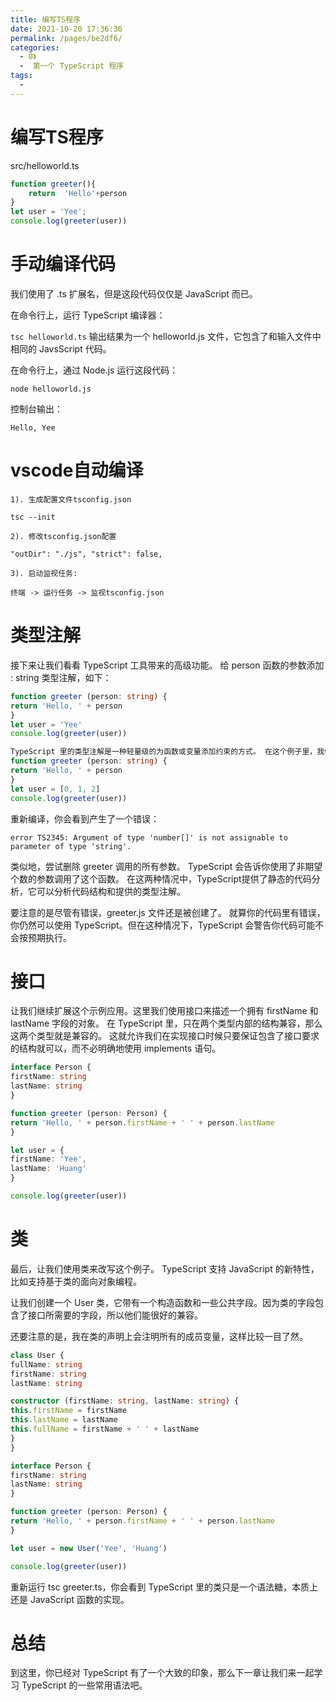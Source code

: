 ```yaml
---
title: 编写TS程序
date: 2021-10-20 17:36:36
permalink: /pages/be2df6/
categories:
  - 0》
  -  第一个 TypeScript 程序
tags:
  - 
---
```

# 编写TS程序

src/helloworld.ts

```typescript
function greeter(){
    return  'Hello'+person
}
let user = 'Yee';
console.log(greeter(user))
```

# 手动编译代码

我们使用了 .ts 扩展名，但是这段代码仅仅是 JavaScript 而已。

在命令行上，运行 TypeScript 编译器：

`
tsc helloworld.ts
`
输出结果为一个 helloworld.js 文件，它包含了和输入文件中相同的 JavsScript 代码。

在命令行上，通过 Node.js 运行这段代码：

`
node helloworld.js
`

控制台输出：

`
Hello, Yee
`

# vscode自动编译

`
1). 生成配置文件tsconfig.json
`

`
tsc --init
`

`
2). 修改tsconfig.json配置
`

`
"outDir": "./js",
"strict": false,  
`

`
3). 启动监视任务:
`

`
终端 -> 运行任务 -> 监视tsconfig.json
`

# 类型注解

接下来让我们看看 TypeScript 工具带来的高级功能。 给 person 函数的参数添加 : string 类型注解，如下：

```typescript
function greeter (person: string) {
return 'Hello, ' + person
}
let user = 'Yee'
console.log(greeter(user))

TypeScript 里的类型注解是一种轻量级的为函数或变量添加约束的方式。 在这个例子里，我们希望 greeter 函数接收一个字符串参数。 然后尝试把 greeter 的调用改成传入一个数组：
function greeter (person: string) {
return 'Hello, ' + person
}
let user = [0, 1, 2]
console.log(greeter(user))
```

重新编译，你会看到产生了一个错误：

`
error TS2345: Argument of type 'number[]' is not assignable to parameter of type 'string'.
`

类似地，尝试删除 greeter 调用的所有参数。 TypeScript 会告诉你使用了非期望个数的参数调用了这个函数。 在这两种情况中，TypeScript提供了静态的代码分析，它可以分析代码结构和提供的类型注解。

要注意的是尽管有错误，greeter.js 文件还是被创建了。 就算你的代码里有错误，你仍然可以使用 TypeScript。但在这种情况下，TypeScript 会警告你代码可能不会按预期执行。

# 接口

让我们继续扩展这个示例应用。这里我们使用接口来描述一个拥有 firstName 和 lastName 字段的对象。 在 TypeScript 里，只在两个类型内部的结构兼容，那么这两个类型就是兼容的。 这就允许我们在实现接口时候只要保证包含了接口要求的结构就可以，而不必明确地使用 implements 语句。

```typescript
interface Person {
firstName: string
lastName: string
}

function greeter (person: Person) {
return 'Hello, ' + person.firstName + ' ' + person.lastName
}

let user = {
firstName: 'Yee',
lastName: 'Huang'
}

console.log(greeter(user))
```

# 类

最后，让我们使用类来改写这个例子。 TypeScript 支持 JavaScript 的新特性，比如支持基于类的面向对象编程。

让我们创建一个 User 类，它带有一个构造函数和一些公共字段。因为类的字段包含了接口所需要的字段，所以他们能很好的兼容。

还要注意的是，我在类的声明上会注明所有的成员变量，这样比较一目了然。

```typescript
class User {
fullName: string
firstName: string
lastName: string

constructor (firstName: string, lastName: string) {
this.firstName = firstName
this.lastName = lastName
this.fullName = firstName + ' ' + lastName
}
}

interface Person {
firstName: string
lastName: string
}

function greeter (person: Person) {
return 'Hello, ' + person.firstName + ' ' + person.lastName
}

let user = new User('Yee', 'Huang')

console.log(greeter(user))
```

重新运行 tsc greeter.ts，你会看到 TypeScript 里的类只是一个语法糖，本质上还是 JavaScript 函数的实现。

# 总结

到这里，你已经对 TypeScript 有了一个大致的印象，那么下一章让我们来一起学习 TypeScript 的一些常用语法吧。